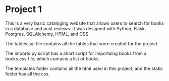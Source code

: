 # Project 1
This is a very basic cataloging website that allows users to search for books in a database and post reviews. It was designed with Python, Flask, Postgres, SQLAlchemy, HTML, and CSS. 

The tables.sql file contains all the tables that were created for the project. 

The imports.py script has a short script for importaing books from a books.csv file, which contains a list of books. 

The templates folder contains all the html used in this project, and the static folder has all the css. 

